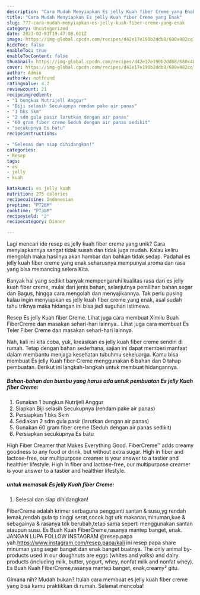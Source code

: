 ```yaml
---
description: "Cara Mudah Menyiapkan Es jelly Kuah fiber Creme yang Enak"
title: "Cara Mudah Menyiapkan Es jelly Kuah fiber Creme yang Enak"
slug: 777-cara-mudah-menyiapkan-es-jelly-kuah-fiber-creme-yang-enak
category: Uncategorized
date: 2023-02-03T19:47:08.611Z
image: https://img-global.cpcdn.com/recipes/d42e17e190b2ddb8/680x482cq70/es-jelly-kuah-fiber-creme-foto-resep-utama.jpg
hideToc: false
enableToc: true
enableTocContent: false
thumbnail: https://img-global.cpcdn.com/recipes/d42e17e190b2ddb8/680x482cq70/es-jelly-kuah-fiber-creme-foto-resep-utama.jpg
cover: https://img-global.cpcdn.com/recipes/d42e17e190b2ddb8/680x482cq70/es-jelly-kuah-fiber-creme-foto-resep-utama.jpg
author: Admin
authorAv: notfound
ratingvalue: 4.7
reviewcount: 21
recipeingredient:
- "1 bungkus Nutrijell Anggur"
- "Biji selasih Secukupnya rendam pake air panas"
- "1 bks Skm"
- "2 sdm gula pasir larutkan dengan air panas"
- "60 gram fiber creme Seduh dengan air panas sedikit"
- "secukupnya Es batu"
recipeinstructions:

- "Selesai dan siap dihidangkan!"
categories:
- Resep
tags:
- es
- jelly
- kuah

katakunci: es jelly kuah 
nutrition: 275 calories
recipecuisine: Indonesian
preptime: "PT26M"
cooktime: "PT38M"
recipeyield: "2"
recipecategory: Dinner

---
```





Lagi mencari ide resep es jelly kuah fiber creme yang unik? Cara menyiapkannya sangat tidak susah dan tidak juga mudah. Kalau keliru mengolah maka hasilnya akan hambar dan bahkan tidak sedap. Padahal es jelly kuah fiber creme yang enak seharusnya mempunyai aroma dan rasa yang bisa memancing selera Kita.





Banyak hal yang sedikit banyak mempengaruhi kualitas rasa dari es jelly kuah fiber creme, mulai dari jenis bahan, selanjutnya pemilihan bahan segar dan Bagus, hingga cara mengolah dan menyajikannya. Tak perlu pusing kalau ingin menyiapkan es jelly kuah fiber creme yang enak,      asal sudah tahu triknya maka hidangan ini bisa jadi suguhan istimewa.














Resep Es jelly Kuah fiber Creme. Lihat juga cara membuat Ximilu Buah FiberCreme dan masakan sehari-hari lainnya.. Lihat juga cara membuat Es Teler Fiber Creme dan masakan sehari-hari lainnya.






Nah, kali ini kita coba, yuk, kreasikan es jelly kuah fiber creme sendiri di rumah. Tetap dengan bahan sederhana, sajian ini dapat memberi manfaat dalam membantu menjaga kesehatan tubuhmu sekeluarga. Kamu bisa membuat Es jelly Kuah fiber Creme menggunakan 6 bahan dan 0 tahap pembuatan. Berikut ini langkah-langkah untuk membuat hidangannya.

<!--inarticleads1-->

##### Bahan-bahan dan bumbu yang harus ada untuk pembuatan Es jelly Kuah fiber Creme:

1. Gunakan 1 bungkus Nutrijell Anggur
1. Siapkan Biji selasih Secukupnya (rendam pake air panas)
1. Persiapkan 1 bks Skm
1. Sediakan 2 sdm gula pasir (larutkan dengan air panas)
1. Gunakan 60 gram fiber creme (Seduh dengan air panas sedikit)
1. Persiapkan secukupnya Es batu


High Fiber Creamer that Makes Everything Good. FiberCreme™ adds creamy goodness to any food or drink, but without extra sugar. High in fiber and lactose-free, our multipurpose creamer is your answer to a tastier and healthier lifestyle. High in fiber and lactose-free, our multipurpose creamer is your answer to a tastier and healthier lifestyle. 

<!--inarticleads2-->

#####  untuk memasak Es jelly Kuah fiber Creme:


1. Selesai dan siap dihidangkan!

FiberCreme adalah krimer serbaguna pengganti santan &amp; susu,yg rendah lemak,rendah gula tp tinggi serat,cocok bgt utk makanan,minuman,kue &amp; sebagainya &amp; rasanya tdk berubah,tetap sama seperti menggunakan santan ataupun susu. Es Buah Kuah FiberCreme,rasanya mantep banget, enak. JANGAN LUPA FOLLOW INSTAGRAM @resep.papa yah.https://www.instagram.com/resep.papa/kali ini resep papa share minuman yang seger banget dan enak banget buatnya. The only animal by-products used in our doughnuts are eggs (whites and yolks) and dairy products (including milk, butter, yogurt, whey, nonfat milk and nonfat whey). Es Buah Kuah FiberCreme,rasanya mantep banget, enak,creamy² gitu. 

Gimana nih? Mudah bukan? Itulah cara membuat es jelly kuah fiber creme yang bisa kamu praktikkan di rumah. Selamat mencoba!
